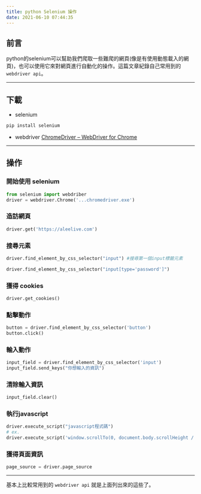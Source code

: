 ```yaml
---
title: python Selenium 操作
date: 2021-06-10 07:44:35
---
```

## 前言
python的selenium可以幫助我們爬取一些難爬的網頁(像是有使用動態載入的網頁)，也可以使用它來對網頁進行自動化的操作。這篇文章紀錄自己常用到的 `webdriver api`。

-------------------
## 下載
+ selenium
```bash
pip install selenium
```
+ webdriver
[ChromeDriver – WebDriver for Chrome](https://chromedriver.chromium.org/)

-----------------
## 操作
### 開始使用 selenium
```python
from selenium import webdriber
driver = webdriver.Chrome('...chromedriver.exe')
```

### 造訪網頁
```python
driver.get('https://aleelive.com')
```

### 搜尋元素
```python
driver.find_element_by_css_selector("input") #搜尋第一個input標籤元素
```

```python
driver.find_element_by_css_selector("input[type='password']")
```

### 獲得 cookies
```python
driver.get_cookies()
```

### 點擊動作
```python
button = driver.find_element_by_css_selector('button')
button.click()
```
### 輸入動作
```python
input_field = driver.find_element_by_css_selector('input')
input_field.send_keys("你想輸入的資訊")
```

### 清除輸入資訊
```python
input_field.clear()
```

### 執行javascript
```python
driver.execute_script("javascript程式碼")
# ex.
driver.execute_script('window.scrollTo(0, document.body.scrollHeight / 5)')
```

### 獲得頁面資訊
```python
page_source = driver.page_source
```
---------------------
基本上比較常用到的 `webdriver api` 就是上面列出來的這些了。